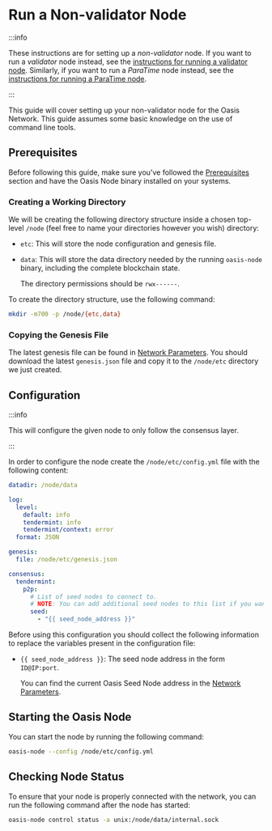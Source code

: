 # Run a Non-validator Node

:::info

These instructions are for setting up a _non-validator_ node. If you want to run a _validator_ node instead, see the [instructions for running a validator node](run-validator.md). Similarly, if you want to run a _ParaTime_ node instead, see the [instructions for running a ParaTime node](run-a-paratime-node.mdx).

:::

This guide will cover setting up your non-validator node for the Oasis Network. This guide assumes some basic knowledge on the use of command line tools.

## Prerequisites

Before following this guide, make sure you've followed the [Prerequisites](prerequisites) section and have the Oasis Node binary installed on your systems.

### Creating a Working Directory

We will be creating the following directory structure inside a chosen top-level `/node` (feel free to name your directories however you wish) directory:

* `etc`: This will store the node configuration and genesis file.
* `data`: This will store the data directory needed by the running `oasis-node` binary, including the complete blockchain state.

  The directory permissions should be `rwx------`.

To create the directory structure, use the following command:

```bash
mkdir -m700 -p /node/{etc,data}
```

### Copying the Genesis File

The latest genesis file can be found in [Network Parameters](../mainnet/README.md). You should download the latest `genesis.json` file and copy it to the `/node/etc` directory we just created.

## Configuration

:::info

This will configure the given node to only follow the consensus layer.

:::

In order to configure the node create the `/node/etc/config.yml` file with the following content:

```yaml
datadir: /node/data

log:
  level:
    default: info
    tendermint: info
    tendermint/context: error
  format: JSON

genesis:
  file: /node/etc/genesis.json

consensus:
  tendermint:
    p2p:
      # List of seed nodes to connect to.
      # NOTE: You can add additional seed nodes to this list if you want.
      seed:
        - "{{ seed_node_address }}"

```

Before using this configuration you should collect the following information to replace the  variables present in the configuration file:

* `{{ seed_node_address }}`: The seed node address in the form `ID@IP:port`.

  You can find the current Oasis Seed Node address in the [Network Parameters](../mainnet/README.md).

## Starting the Oasis Node

You can start the node by running the following command:

```bash
oasis-node --config /node/etc/config.yml
```

## Checking Node Status

To ensure that your node is properly connected with the network, you can run the following command after the node has started:

```bash
oasis-node control status -a unix:/node/data/internal.sock
```


